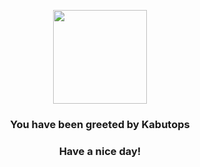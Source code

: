 <p align="center">
    <img src="https://raw.githubusercontent.com/PokeAPI/sprites/master/sprites/pokemon/141.png" width="150" height="150">
</p>
<h3 align="center">You have been greeted by  <b>Kabutops</b></h3>
<h3 align="center">Have a nice day!</h3>
